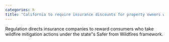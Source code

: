 ```yaml
---
categories: h
title: "California to require insurance discounts for property owners who reduce wildfire risk"
---
```

Regulation directs insurance companies to reward consumers who take wildfire mitigation actions under the state"s Safer from Wildfires framework. 